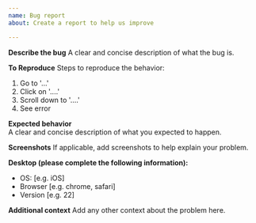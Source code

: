 ```yaml
---
name: Bug report
about: Create a report to help us improve

---
```


**Describe the bug**
A clear and concise description of what the bug is.     
    
**To Reproduce**
Steps to reproduce the behavior:
1. Go to '...'
2. Click on '....'
3. Scroll down to '....'
4. See error

**Expected behavior**    
A clear and concise description of what you expected to happen.

**Screenshots**
If applicable, add screenshots to help explain your problem.

**Desktop (please complete the following information):**
 - OS: [e.g. iOS]
 - Browser [e.g. chrome, safari]      
 - Version [e.g. 22]    

**Additional context**
Add any other context about the problem here.

